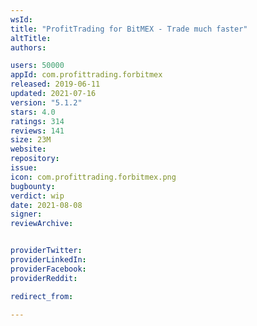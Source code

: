 ```yaml
---
wsId: 
title: "ProfitTrading for BitMEX - Trade much faster"
altTitle: 
authors:

users: 50000
appId: com.profittrading.forbitmex
released: 2019-06-11
updated: 2021-07-16
version: "5.1.2"
stars: 4.0
ratings: 314
reviews: 141
size: 23M
website: 
repository: 
issue: 
icon: com.profittrading.forbitmex.png
bugbounty: 
verdict: wip
date: 2021-08-08
signer: 
reviewArchive:


providerTwitter: 
providerLinkedIn: 
providerFacebook: 
providerReddit: 

redirect_from:

---
```




